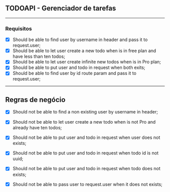 ## TODOAPI - Gerenciador de tarefas

---

### Requisitos

- [x] Should be able to find user by username in header and pass it to request.user;
- [x] Should be able to let user create a new todo when is in free plan and have less than ten todos;
- [x] Should be able to let user create infinite new todos when is in Pro plan;
- [x] Should be able to put user and todo in request when both exits;
- [x] Should be able to find user by id route param and pass it to request.user;

---

## Regras de negócio

- [x] Should not be able to find a non existing user by username in header;
- [x] Should not be able to let user create a new todo when is not Pro and already have ten todos;
- [x] Should not be able to put user and todo in request when user does not exists;
- [x] Should not be able to put user and todo in request when todo id is not uuid;
- [x] Should not be able to put user and todo in request when todo does not exists;
- [x] Should not be able to pass user to request.user when it does not exists;
 